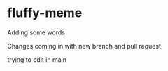# fluffy-meme

Adding some words

Changes coming in with new branch and pull request

trying to edit in main
